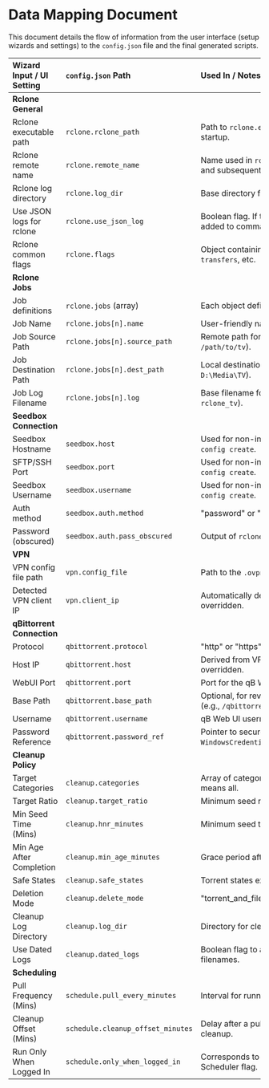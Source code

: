 # Data Mapping Document

This document details the flow of information from the user interface (setup wizards and settings) to the `config.json` file and the final generated scripts.

| Wizard Input / UI Setting | `config.json` Path | Used In / Notes |
| :--- | :--- | :--- |
| **Rclone General** | | |
| Rclone executable path | `rclone.rclone_path` | Path to `rclone.exe`. Validated on startup. |
| Rclone remote name | `rclone.remote_name` | Name used in `rclone config create` and subsequent commands. |
| Rclone log directory | `rclone.log_dir` | Base directory for all rclone job logs. |
| Use JSON logs for rclone | `rclone.use_json_log` | Boolean flag. If true, `--use-json-log` is added to commands. |
| Rclone common flags | `rclone.flags` | Object containing flags like `min_age`, `transfers`, etc. |
| **Rclone Jobs** | | |
| Job definitions | `rclone.jobs` (array) | Each object defines a transfer job. |
| Job Name | `rclone.jobs[n].name` | User-friendly name (e.g., "tv"). |
| Job Source Path | `rclone.jobs[n].source_path` | Remote path for this job (e.g., `/path/to/tv`). |
| Job Destination Path | `rclone.jobs[n].dest_path` | Local destination path (e.g., `D:\Media\TV`). |
| Job Log Filename | `rclone.jobs[n].log` | Base filename for this job's log (e.g., `rclone_tv`). |
| **Seedbox Connection** | | |
| Seedbox Hostname | `seedbox.host` | Used for non-interactive `rclone config create`. |
| SFTP/SSH Port | `seedbox.port` | Used for non-interactive `rclone config create`. |
| Seedbox Username | `seedbox.username` | Used for non-interactive `rclone config create`. |
| Auth method | `seedbox.auth.method` | "password" or "ssh_key". |
| Password (obscured) | `seedbox.auth.pass_obscured` | Output of `rclone obscure`. |
| **VPN** | | |
| VPN config file path | `vpn.config_file` | Path to the `.ovpn` file. |
| Detected VPN client IP | `vpn.client_ip` | Automatically detected, but can be overridden. |
| **qBittorrent Connection** | | |
| Protocol | `qbittorrent.protocol` | "http" or "https". |
| Host IP | `qbittorrent.host` | Derived from VPN IP, but can be overridden. |
| WebUI Port | `qbittorrent.port` | Port for the qB Web UI. |
| Base Path | `qbittorrent.base_path` | Optional, for reverse proxy setups (e.g., `/qbittorrent`). |
| Username | `qbittorrent.username` | qB Web UI username. |
| Password Reference | `qbittorrent.password_ref` | Pointer to secure storage (e.g., `WindowsCredentialManager:qb_seedbox`). |
| **Cleanup Policy** | | |
| Target Categories | `cleanup.categories` | Array of categories to clean. Empty means all. |
| Target Ratio | `cleanup.target_ratio` | Minimum seed ratio. |
| Min Seed Time (Mins) | `cleanup.hnr_minutes` | Minimum seed time. |
| Min Age After Completion | `cleanup.min_age_minutes` | Grace period after download finishes. |
| Safe States | `cleanup.safe_states` | Torrent states exempt from deletion. |
| Deletion Mode | `cleanup.delete_mode` | "torrent_and_files" or "torrent_only". |
| Cleanup Log Directory | `cleanup.log_dir` | Directory for cleanup logs and CSVs. |
| Use Dated Logs | `cleanup.dated_logs` | Boolean flag to append date to log filenames. |
| **Scheduling** | | |
| Pull Frequency (Mins) | `schedule.pull_every_minutes` | Interval for running rclone jobs. |
| Cleanup Offset (Mins) | `schedule.cleanup_offset_minutes` | Delay after a pull job before running cleanup. |
| Run Only When Logged In | `schedule.only_when_logged_in` | Corresponds to a Windows Task Scheduler flag. |
